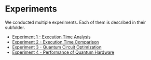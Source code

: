 # Experiments

We conducted multiple experiments.
Each of them is described in their subfolder.

- [Experiment 1 - Execution Time Analysis](./e1/README.md)
- [Experiment 2 - Execution Time Comparison](./e2/README.md)
- [Experiment 3 - Quantum Circuit Optimization](./e3/README.md)
- [Experiment 4 - Performance of Quantum Hardware](./e4/README.md)
